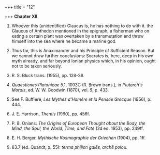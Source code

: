 +++
title = "12"

+++
**Chapter XII**  


1. Whoever this \(unidentified\) Glaucus is, he has nothing to do with it. the Glaucus of Anthedon mentioned in the epigraph, a fisherman who on eating a certain plant was overtaken by a transmutation and threw himself into the sea where he became a marine god.

2. Thus far, this is Anaximander and his Principle of Sufficient Reason. But we cannot draw further conclusions: Socrates is, here, deep in his own myth already, and far beyond Ionian physics which, in his opinion, ought not to be taken seriously.

3. R. S. Bluck trans. \(1955\), pp. 128-39.

4. *Quaestiones Platonicae 5*.1, 1003C \(R. Brown trans.\), in *Plutarch's Morals*, ed. W. W. Goodwin \(1870\), vol. *5*, p. 433.

5. See F. Buffiere, *Les Mythes d'Homère et la Pensée Grecque* \(1956\), p. 444.

6. J. E. Harrison, *Themis* \(1960\), pp. 456f.

7. P. B. Onians: *The Origins of European Thought about the Body, the Mind, the Soul, the World, Time, and Fate* \(2d ed. 1953\), pp. 249ff.

8. E. H. Berger, *Mythische Kosmographie der Griechen* \(1904\), pp. 1ff.

9. 83.7 \(ed. Quandt, p. 55\): *terma philion gaiēs, archē polou*.


